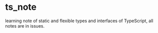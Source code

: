 # ts_note
learning note of static and flexible types and interfaces of TypeScript, all notes are in issues.
